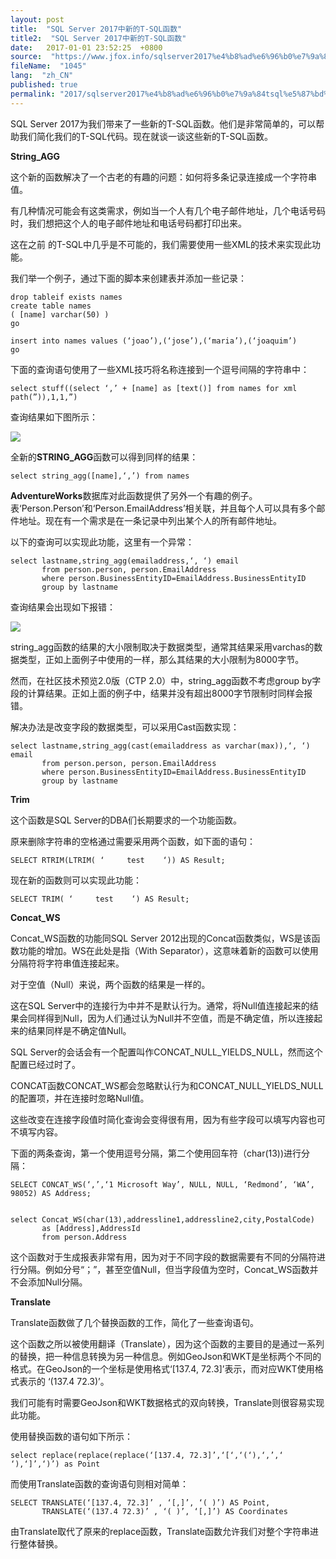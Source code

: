 ```yaml
---
layout: post
title:  "SQL Server 2017中新的T-SQL函数"
title2:  "SQL Server 2017中新的T-SQL函数"
date:   2017-01-01 23:52:25  +0800
source:  "https://www.jfox.info/sqlserver2017%e4%b8%ad%e6%96%b0%e7%9a%84tsql%e5%87%bd%e6%95%b0.html"
fileName:  "1045"
lang:  "zh_CN"
published: true
permalink: "2017/sqlserver2017%e4%b8%ad%e6%96%b0%e7%9a%84tsql%e5%87%bd%e6%95%b0.html"
---
```


SQL Server 2017为我们带来了一些新的T-SQL函数。他们是非常简单的，可以帮助我们简化我们的T-SQL代码。现在就谈一谈这些新的T-SQL函数。

**String_AGG**

这个新的函数解决了一个古老的有趣的问题：如何将多条记录连接成一个字符串值。

有几种情况可能会有这类需求，例如当一个人有几个电子邮件地址，几个电话号码时，我们想把这个人的电子邮件地址和电话号码都打印出来。

这在之前 的T-SQL中几乎是不可能的，我们需要使用一些XML的技术来实现此功能。

我们举一个例子，通过下面的脚本来创建表并添加一些记录：

    drop tableif exists names
    create table names 
    ( [name] varchar(50) )
    go
     
    insert into names values (‘joao’),(‘jose’),(‘maria’),(‘joaquim’)
    go

下面的查询语句使用了一些XML技巧将名称连接到一个逗号间隔的字符串中：

    select stuff((select ‘,’ + [name] as [text()] from names for xml path(”)),1,1,”)

查询结果如下图所示：

![](35464ab.jpg)

全新的**STRING_AGG**函数可以得到同样的结果：

    select string_agg([name],‘,’) from names

**AdventureWorks**数据库对此函数提供了另外一个有趣的例子。表‘Person.Person’和‘Person.EmailAddress’相关联，并且每个人可以具有多个邮件地址。现在有一个需求是在一条记录中列出某个人的所有邮件地址。

以下的查询可以实现此功能，这里有一个异常：

    select lastname,string_agg(emailaddress,‘, ‘) email 
           from person.person, person.EmailAddress 
           where person.BusinessEntityID=EmailAddress.BusinessEntityID 
           group by lastname

查询结果会出现如下报错：

![](89504bc.jpg)

string_agg函数的结果的大小限制取决于数据类型，通常其结果采用varchas的数据类型，正如上面例子中使用的一样，那么其结果的大小限制为8000字节。

然而，在社区技术预览2.0版（CTP 2.0）中，string_agg函数不考虑group by字段的计算结果。正如上面的例子中，结果并没有超出8000字节限制时同样会报错。

解决办法是改变字段的数据类型，可以采用Cast函数实现：

    select lastname,string_agg(cast(emailaddress as varchar(max)),‘, ‘) email 
           from person.person, person.EmailAddress 
           where person.BusinessEntityID=EmailAddress.BusinessEntityID 
           group by lastname

**Trim**

这个函数是SQL Server的DBA们长期要求的一个功能函数。

原来删除字符串的空格通过需要采用两个函数，如下面的语句：

    SELECT RTRIM(LTRIM( ‘     test    ‘)) AS Result;

现在新的函数则可以实现此功能：

    SELECT TRIM( ‘     test    ‘) AS Result;

**Concat_WS**

Concat_WS函数的功能同SQL Server 2012出现的Concat函数类似，WS是该函数功能的增加。WS在此处是指（With Separator），这意味着新的函数可以使用分隔符将字符串值连接起来。

对于空值（Null）来说，两个函数的结果是一样的。

这在SQL Server中的连接行为中并不是默认行为。通常，将Null值连接起来的结果会同样得到Null，因为人们通过认为Null并不空值，而是不确定值，所以连接起来的结果同样是不确定值Null。

SQL Server的会话会有一个配置叫作CONCAT_NULL_YIELDS_NULL，然而这个配置已经过时了。

CONCAT函数CONCAT_WS都会忽略默认行为和CONCAT_NULL_YIELDS_NULL的配置项，并在连接时忽略Null值。

这些改变在连接字段值时简化查询会变得很有用，因为有些字段可以填写内容也可不填写内容。

下面的两条查询，第一个使用逗号分隔，第二个使用回车符（char(13))进行分隔：

    SELECT CONCAT_WS(‘,’,‘1 Microsoft Way’, NULL, NULL, ‘Redmond’, ‘WA’, 98052) AS Address;
     
    
    select Concat_WS(char(13),addressline1,addressline2,city,PostalCode) 
           as [Address],AddressId 
           from person.Address

这个函数对于生成报表非常有用，因为对于不同字段的数据需要有不同的分隔符进行分隔。例如分号“；”，甚至空值Null，但当字段值为空时，Concat_WS函数并不会添加Null分隔。

**Translate**

Translate函数做了几个替换函数的工作，简化了一些查询语句。

这个函数之所以被使用翻译（Translate），因为这个函数的主要目的是通过一系列的替换，把一种信息转换为另一种信息。例如GeoJson和WKT是坐标两个不同的格式。在GeoJson的一个坐标是使用格式‘[137.4, 72.3]’表示，而对应WKT使用格式表示的 ‘(137.4 72.3)’。

我们可能有时需要GeoJson和WKT数据格式的双向转换，Translate则很容易实现此功能。

使用替换函数的语句如下所示：

    select replace(replace(replace(‘[137.4, 72.3]’,‘[‘,‘(‘),‘,’,‘ ‘),‘]’,‘)’) as Point

而使用Translate函数的查询语句则相对简单：

    SELECT TRANSLATE(‘[137.4, 72.3]’ , ‘[,]’, ‘( )’) AS Point, 
           TRANSLATE(‘(137.4 72.3)’ , ‘( )’, ‘[,]’) AS Coordinates

由Translate取代了原来的replace函数，Translate函数允许我们对整个字符串进行整体替换。

